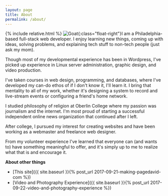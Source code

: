 ```yaml
---
layout: page
title: About
permalink: /about/
---
```

{% include relative.html %}
![Goat]({{relative}}/assets/goat.png){:class="float-right"}I am a Philadelphia-based full-stack web developer. I enjoy learning new things, coming up with ideas, solving problems, and explaining tech stuff to non-tech people (just ask my mom).

Though most of my developmental experience has been in Wordpress, I've picked up experience in Linux server administration, graphic design, and video production.

I've taken courses in web design, programming, and databases, where I've developed my can-do ethos of if I don't know it, I'll learn it. I bring that mentality to all of my work, whether it's designing a system to record and live-stream events or configuring a friend's home network.

I studied philosophy of religion at Oberlin College where my passion was journalism and the internet. I'm most proud of starting a successful independent online news organization that continued after I left.

After college, I pursued my interest for creating websites and have been working as a webmaster and freelance web designer.

From my volunteer experience I've learned that everyone can (and wants to) have something meaningful to offer, and it's simply up to me to realize what that is and encourage it.

**About other things**
- [This site]({{ site.baseurl }}{% post_url 2017-09-21-making-pagedavid-com %})
- [Video and Photography Experience]({{ site.baseurl }}{% post_url 2017-09-22-video-and-photography-experience %})